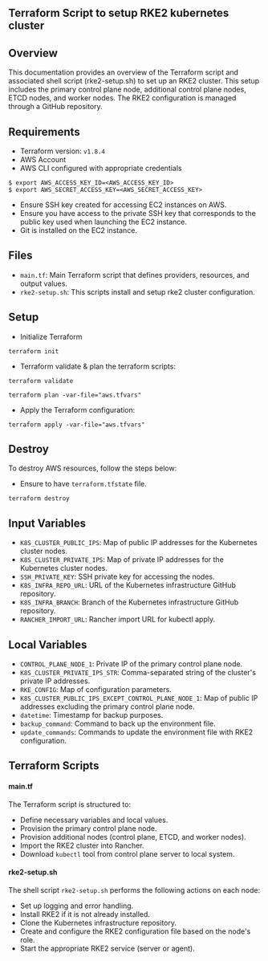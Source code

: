 ## Terraform Script to setup RKE2 kubernetes cluster

## Overview
This documentation provides an overview of the Terraform script and associated shell script (rke2-setup.sh) to set up an RKE2 cluster.
This setup includes the primary control plane node, additional control plane nodes, ETCD nodes, and worker nodes.
The RKE2 configuration is managed through a GitHub repository.

## Requirements
* Terraform version: `v1.8.4`
* AWS Account
* AWS CLI configured with appropriate credentials
 ```
 $ export AWS_ACCESS_KEY_ID=<AWS_ACCESS_KEY_ID>
 $ export AWS_SECRET_ACCESS_KEY=<AWS_SECRET_ACCESS_KEY>
 ```
* Ensure SSH key created for accessing EC2 instances on AWS.
* Ensure you have access to the private SSH key that corresponds to the public key used when launching the EC2 instance.
* Git is installed on the EC2 instance.

## Files
* `main.tf`: Main Terraform script that defines providers, resources, and output values.
* `rke2-setup.sh`: This scripts install and setup rke2 cluster configuration.

## Setup
* Initialize Terraform
 ```
 terraform init
 ```
* Terraform validate & plan the terraform scripts:
 ```
 terraform validate
 ```
 ```
 terraform plan -var-file="aws.tfvars"
 ```
* Apply the Terraform configuration:
 ```
 terraform apply -var-file="aws.tfvars"
 ```

## Destroy
To destroy AWS resources, follow the steps below:
* Ensure to have `terraform.tfstate` file.
 ```
 terraform destroy
 ```

## Input Variables
* `K8S_CLUSTER_PUBLIC_IPS`: Map of public IP addresses for the Kubernetes cluster nodes.
* `K8S_CLUSTER_PRIVATE_IPS`: Map of private IP addresses for the Kubernetes cluster nodes.
* `SSH_PRIVATE_KEY`: SSH private key for accessing the nodes.
* `K8S_INFRA_REPO_URL`: URL of the Kubernetes infrastructure GitHub repository.
* `K8S_INFRA_BRANCH`: Branch of the Kubernetes infrastructure GitHub repository.
* `RANCHER_IMPORT_URL`: Rancher import URL for kubectl apply.

## Local Variables
* `CONTROL_PLANE_NODE_1`: Private IP of the primary control plane node.
* `K8S_CLUSTER_PRIVATE_IPS_STR`: Comma-separated string of the cluster's private IP addresses.
* `RKE_CONFIG`: Map of configuration parameters.
* `K8S_CLUSTER_PUBLIC_IPS_EXCEPT_CONTROL_PLANE_NODE_1`: Map of public IP addresses excluding the primary control plane node.
* `datetime`: Timestamp for backup purposes.
* `backup_command`: Command to back up the environment file.
* `update_commands`: Commands to update the environment file with RKE2 configuration.

## Terraform Scripts

#### main.tf
The Terraform script is structured to:

* Define necessary variables and local values.
* Provision the primary control plane node.
* Provision additional nodes (control plane, ETCD, and worker nodes).
* Import the RKE2 cluster into Rancher.
* Download `kubectl` tool from control plane server to local system. 

#### rke2-setup.sh
The shell script `rke2-setup.sh` performs the following actions on each node:

* Set up logging and error handling.
* Install RKE2 if it is not already installed.
* Clone the Kubernetes infrastructure repository.
* Create and configure the RKE2 configuration file based on the node's role.
* Start the appropriate RKE2 service (server or agent).